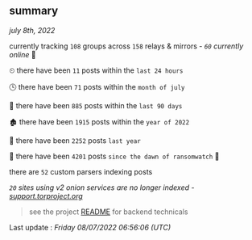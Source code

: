 
## summary
_july 8th, 2022_

currently tracking `108` groups across `158` relays & mirrors - _`60` currently online_ 📡

⏲ there have been `11` posts within the `last 24 hours`

🕓 there have been `71` posts within the `month of july`

📅 there have been `885` posts within the `last 90 days`

🏚 there have been `1915` posts within the `year of 2022`

🚀 there have been `2252` posts `last year`

🦕 there have been `4201` posts `since the dawn of ransomwatch` 🐣

there are `52` custom parsers indexing posts

_`20` sites using v2 onion services are no longer indexed - [support.torproject.org](https://support.torproject.org/onionservices/v2-deprecation/)_

> see the project [README](https://github.com/jmousqueton/ransomwatch#readme) for backend technicals



Last update : _Friday 08/07/2022 06:56:06 (UTC)_

